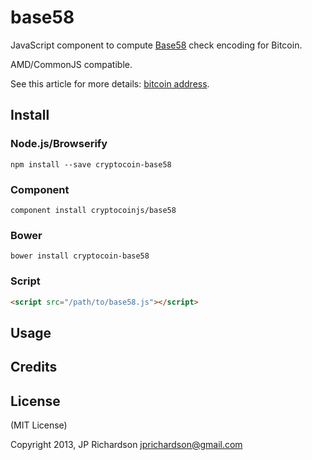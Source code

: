 base58
======

JavaScript component to compute [Base58](https://en.bitcoin.it/wiki/Base58Check_encoding) check encoding for Bitcoin.

AMD/CommonJS compatible.

See this article for more details: [bitcoin address](http://procbits.com/2013/08/27/generating-a-bitcoin-address-with-javascript).


Install
-------

### Node.js/Browserify

    npm install --save cryptocoin-base58

### Component

    component install cryptocoinjs/base58


### Bower

    bower install cryptocoin-base58


### Script

```html
<script src="/path/to/base58.js"></script>
```


Usage
-----





Credits
-------




License
-------

(MIT License)

Copyright 2013, JP Richardson  <jprichardson@gmail.com>

